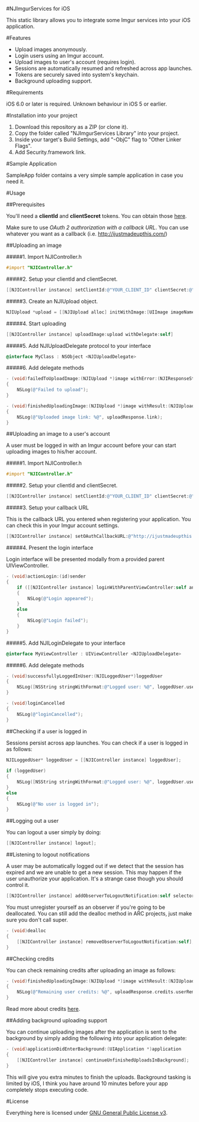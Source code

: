 #NJImgurServices for iOS

This static library allows you to integrate some Imgur services into your iOS application.

#Features

- Upload images anonymously.
- Login users using an Imgur account.
- Upload images to user's account (requires login).
- Sessions are automatically resumed and refreshed across app launches.
- Tokens are securely saved into system's keychain.
- Background uploading support.

#Requirements

iOS 6.0 or later is required.
Unknown behaviour in iOS 5 or earlier.

#Installation into your project

1. Download this repository as a ZIP (or clone it).
2. Copy the folder called "NJImgurServices Library" into your project.
3. Inside your target's Build Settings, add "-ObjC" flag to "Other Linker Flags".
4. Add Security.framework link.

#Sample Application

SampleApp folder contains a very simple sample application in case you need it.

#Usage

##Prerequisites

You'll need a **clientId** and **clientSecret** tokens. You can obtain those [here](https://api.imgur.com/oauth2/addclient). 

Make sure to use *OAuth 2 authrorization with a callback URL*. You can use whatever you want as a callback (i.e. http://ijustmadeupthis.com/)

##Uploading an image

#####1. Import NJIController.h

```objective-c
#import "NJIController.h"
```

#####2. Setup your clientId and clientSecret.

```objective-c
[[NJIController instance] setClientId:@"YOUR_CLIENT_ID" clientSecret:@"YOUR_CLIENT_SECRET"];
```

#####3. Create an NJIUpload object.

```objective-c
NJIUpload *upload = [[NJIUpload alloc] initWithImage:[UIImage imageNamed:@"imageToUpload.png"]];
```

#####4. Start uploading

```objective-c
[[NJIController instance] uploadImage:upload withDelegate:self]
```

#####5. Add NJIUploadDelegate protocol to your interface

```objective-c
@interface MyClass : NSObject <NJIUploadDelegate>
```

#####6. Add delegate methods

```objective-c
- (void)failedToUploadImage:(NJIUpload *)image withError:(NJIResponseStatus)error
{
    NSLog(@"Failed to upload");
}

- (void)finishedUploadingImage:(NJIUpload *)image withResult:(NJIUploadImageResponse *)uploadResponse
{
    NSLog(@"Uploaded image link: %@", uploadResponse.link);
}
```

##Uploading an image to a user's account

A user must be logged in with an Imgur account before your can start uploading images to his/her account.

#####1. Import NJIController.h

```objective-c
#import "NJIController.h"
```

#####2. Setup your clientId and clientSecret.

```objective-c
[[NJIController instance] setClientId:@"YOUR_CLIENT_ID" clientSecret:@"YOUR_CLIENT_SECRET"];
```

#####3. Setup your callback URL

This is the callback URL you entered when registering your application. You can check this in your Imgur account settings.

```objective-c
[[NJIController instance] setOAuthCallbackURL:@"http://ijustmadeupthis.com/"];
```

#####4. Present the login interface

Login interface will be presented modally from a provided parent UIViewController.

```objective-c
- (void)actionLogin:(id)sender
{
    if ([[NJIController instance] loginWithParentViewController:self andDelegate:self])
    {
        NSLog(@"Login appeared");
    }
    else
    {
        NSLog(@"Login failed");
    }
}
```

#####5. Add NJILoginDelegate to your interface

```objective-c
@interface MyViewController : UIViewController <NJIUploadDelegate>
```

#####6. Add delegate methods

```objective-c
- (void)successfullyLoggedInUser:(NJILoggedUser*)loggedUser
{
    NSLog([NSString stringWithFormat:@"Logged user: %@", loggedUser.username]);
}

- (void)loginCancelled
{
    NSLog(@"loginCancelled");
}

```

##Checking if a user is logged in

Sessions persist across app launches. You can check if a user is logged in as follows:

```objective-c
NJILoggedUser* loggedUser = [[NJIController instance] loggedUser];
    
if (loggedUser)
{
    NSLog([NSString stringWithFormat:@"Logged user: %@", loggedUser.username]);
}
else
{
    NSLog(@"No user is logged in");
}
```

##Logging out a user

You can logout a user simply by doing:

```objective-c
[[NJIController instance] logout];
```

##Listening to logout notifications

A user may be automatically logged out if we detect that the session has expired and we are unable to get a new session. This may happen if the user unauthorize your application. It's a strange case though you should control it.

```objective-c
[[NJIController instance] addObserverToLogoutNotification:self selector:@selector(logoutNotification)];
```

You must unregister yourself as an observer if you're going to be deallocated. You can still add the dealloc method in ARC projects, just make sure you don't call super.

```objective-c
- (void)dealloc
{
    [[NJIController instance] removeObserverToLogoutNotification:self];
}
```

##Checking credits

You can check remaining credits after uploading an image as follows:

```objective-c
- (void)finishedUploadingImage:(NJIUpload *)image withResult:(NJIUploadImageResponse *)uploadResponse
{
    NSLog(@"Remaining user credits: %@", uploadResponse.credits.userRemaining);
}

```

Read more about credits [here](http://api.imgur.com/#limits).

##Adding background uploading support

You can continue uploading images after the application is sent to the background by simply adding the following into your application delegate:

```objective-c
- (void)applicationDidEnterBackground:(UIApplication *)application
{
    [[NJIController instance] continueUnfinishedUploadsInBackground];
}
```

This will give you extra minutes to finish the uploads. Background tasking is limited by iOS, I think you have around 10 minutes before your app completely stops executing code.

#License

Everything here is licensed under [GNU General Public License v3](http://www.gnu.org/licenses/gpl-3.0.html).